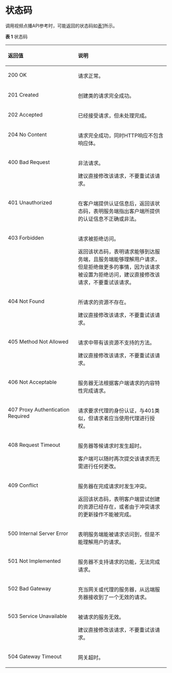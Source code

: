 # 状态码<a name="ZH-CN_TOPIC_0171455008"></a>

调用视频点播API参考时，可能返回的状态码如[表1](#zh-cn_topic_0170279165_table3959771693230)所示。

**表 1**  状态码

<a name="zh-cn_topic_0170279165_table3959771693230"></a>
<table><thead align="left"><tr id="zh-cn_topic_0170279165_row6565970193230"><th class="cellrowborder" valign="top" width="43.43%" id="mcps1.2.3.1.1"><p id="zh-cn_topic_0170279165_p1683558093230"><a name="zh-cn_topic_0170279165_p1683558093230"></a><a name="zh-cn_topic_0170279165_p1683558093230"></a>返回值</p>
</th>
<th class="cellrowborder" valign="top" width="56.57%" id="mcps1.2.3.1.2"><p id="zh-cn_topic_0170279165_p2150476893230"><a name="zh-cn_topic_0170279165_p2150476893230"></a><a name="zh-cn_topic_0170279165_p2150476893230"></a>说明</p>
</th>
</tr>
</thead>
<tbody><tr id="zh-cn_topic_0170279165_row37203442205431"><td class="cellrowborder" valign="top" width="43.43%" headers="mcps1.2.3.1.1 "><p id="zh-cn_topic_0170279165_p60688829205431"><a name="zh-cn_topic_0170279165_p60688829205431"></a><a name="zh-cn_topic_0170279165_p60688829205431"></a>200 OK</p>
</td>
<td class="cellrowborder" valign="top" width="56.57%" headers="mcps1.2.3.1.2 "><p id="zh-cn_topic_0170279165_p32151471205534"><a name="zh-cn_topic_0170279165_p32151471205534"></a><a name="zh-cn_topic_0170279165_p32151471205534"></a>请求正常。</p>
</td>
</tr>
<tr id="row67486913112"><td class="cellrowborder" valign="top" width="43.43%" headers="mcps1.2.3.1.1 "><p id="p470142172518"><a name="p470142172518"></a><a name="p470142172518"></a>201 Created</p>
</td>
<td class="cellrowborder" valign="top" width="56.57%" headers="mcps1.2.3.1.2 "><p id="p124821815161819"><a name="p124821815161819"></a><a name="p124821815161819"></a>创建类的请求完全成功。</p>
</td>
</tr>
<tr id="row725134131217"><td class="cellrowborder" valign="top" width="43.43%" headers="mcps1.2.3.1.1 "><p id="p1317873811126"><a name="p1317873811126"></a><a name="p1317873811126"></a>202 Accepted</p>
</td>
<td class="cellrowborder" valign="top" width="56.57%" headers="mcps1.2.3.1.2 "><p id="p10147863197"><a name="p10147863197"></a><a name="p10147863197"></a>已经接受请求，但未处理完成。</p>
</td>
</tr>
<tr id="row158201429017"><td class="cellrowborder" valign="top" width="43.43%" headers="mcps1.2.3.1.1 "><p id="p188116420252"><a name="p188116420252"></a><a name="p188116420252"></a>204 No Content</p>
</td>
<td class="cellrowborder" valign="top" width="56.57%" headers="mcps1.2.3.1.2 "><p id="p725110570144"><a name="p725110570144"></a><a name="p725110570144"></a>请求完全成功，同时HTTP响应不包含响应体。</p>
</td>
</tr>
<tr id="zh-cn_topic_0170279165_row6416464893230"><td class="cellrowborder" valign="top" width="43.43%" headers="mcps1.2.3.1.1 "><p id="zh-cn_topic_0170279165_p2995401393230"><a name="zh-cn_topic_0170279165_p2995401393230"></a><a name="zh-cn_topic_0170279165_p2995401393230"></a>400 Bad Request</p>
</td>
<td class="cellrowborder" valign="top" width="56.57%" headers="mcps1.2.3.1.2 "><p id="p6747937181915"><a name="p6747937181915"></a><a name="p6747937181915"></a>非法请求。</p>
<p id="p1874863781920"><a name="p1874863781920"></a><a name="p1874863781920"></a>建议直接修改该请求，不要重试该请求。</p>
</td>
</tr>
<tr id="zh-cn_topic_0170279165_row2609490693230"><td class="cellrowborder" valign="top" width="43.43%" headers="mcps1.2.3.1.1 "><p id="zh-cn_topic_0170279165_p3331262193230"><a name="zh-cn_topic_0170279165_p3331262193230"></a><a name="zh-cn_topic_0170279165_p3331262193230"></a>401 Unauthorized</p>
</td>
<td class="cellrowborder" valign="top" width="56.57%" headers="mcps1.2.3.1.2 "><p id="p1960091652010"><a name="p1960091652010"></a><a name="p1960091652010"></a>在客户端提供认证信息后，返回该状态码，表明服务端指出客户端所提供的认证信息不正确或非法。</p>
</td>
</tr>
<tr id="zh-cn_topic_0170279165_row5860090893230"><td class="cellrowborder" valign="top" width="43.43%" headers="mcps1.2.3.1.1 "><p id="zh-cn_topic_0170279165_p4905314493230"><a name="zh-cn_topic_0170279165_p4905314493230"></a><a name="zh-cn_topic_0170279165_p4905314493230"></a>403 Forbidden</p>
</td>
<td class="cellrowborder" valign="top" width="56.57%" headers="mcps1.2.3.1.2 "><p id="p11638925162018"><a name="p11638925162018"></a><a name="p11638925162018"></a>请求被拒绝访问。</p>
<p id="p136381825102011"><a name="p136381825102011"></a><a name="p136381825102011"></a>返回该状态码，表明请求能够到达服务端，且服务端能够理解用户请求，但是拒绝做更多的事情，因为该请求被设置为拒绝访问，建议直接修改该请求，不要重试该请求。</p>
</td>
</tr>
<tr id="zh-cn_topic_0170279165_row5782639793230"><td class="cellrowborder" valign="top" width="43.43%" headers="mcps1.2.3.1.1 "><p id="zh-cn_topic_0170279165_p5342660393230"><a name="zh-cn_topic_0170279165_p5342660393230"></a><a name="zh-cn_topic_0170279165_p5342660393230"></a>404 Not Found</p>
</td>
<td class="cellrowborder" valign="top" width="56.57%" headers="mcps1.2.3.1.2 "><p id="p1982743192015"><a name="p1982743192015"></a><a name="p1982743192015"></a>所请求的资源不存在。</p>
<p id="p798218432205"><a name="p798218432205"></a><a name="p798218432205"></a>建议直接修改该请求，不要重试该请求。</p>
</td>
</tr>
<tr id="zh-cn_topic_0170279165_row2485259393230"><td class="cellrowborder" valign="top" width="43.43%" headers="mcps1.2.3.1.1 "><p id="zh-cn_topic_0170279165_p6690303593230"><a name="zh-cn_topic_0170279165_p6690303593230"></a><a name="zh-cn_topic_0170279165_p6690303593230"></a>405 Method Not Allowed</p>
</td>
<td class="cellrowborder" valign="top" width="56.57%" headers="mcps1.2.3.1.2 "><p id="p779017359211"><a name="p779017359211"></a><a name="p779017359211"></a>请求中带有该资源不支持的方法。</p>
<p id="p1479013532117"><a name="p1479013532117"></a><a name="p1479013532117"></a>建议直接修改该请求，不要重试该请求。</p>
</td>
</tr>
<tr id="zh-cn_topic_0170279165_row5127752593230"><td class="cellrowborder" valign="top" width="43.43%" headers="mcps1.2.3.1.1 "><p id="zh-cn_topic_0170279165_p5983888593230"><a name="zh-cn_topic_0170279165_p5983888593230"></a><a name="zh-cn_topic_0170279165_p5983888593230"></a>406 Not Acceptable</p>
</td>
<td class="cellrowborder" valign="top" width="56.57%" headers="mcps1.2.3.1.2 "><p id="p14758347162112"><a name="p14758347162112"></a><a name="p14758347162112"></a>服务器无法根据客户端请求的内容特性完成请求。</p>
</td>
</tr>
<tr id="zh-cn_topic_0170279165_row178607993230"><td class="cellrowborder" valign="top" width="43.43%" headers="mcps1.2.3.1.1 "><p id="zh-cn_topic_0170279165_p1045467193230"><a name="zh-cn_topic_0170279165_p1045467193230"></a><a name="zh-cn_topic_0170279165_p1045467193230"></a>407 Proxy Authentication Required</p>
</td>
<td class="cellrowborder" valign="top" width="56.57%" headers="mcps1.2.3.1.2 "><p id="p3846959112212"><a name="p3846959112212"></a><a name="p3846959112212"></a>请求要求代理的身份认证，与401类似，但请求者应当使用代理进行授权。</p>
</td>
</tr>
<tr id="zh-cn_topic_0170279165_row3815364293230"><td class="cellrowborder" valign="top" width="43.43%" headers="mcps1.2.3.1.1 "><p id="zh-cn_topic_0170279165_p343728493230"><a name="zh-cn_topic_0170279165_p343728493230"></a><a name="zh-cn_topic_0170279165_p343728493230"></a>408 Request Timeout</p>
</td>
<td class="cellrowborder" valign="top" width="56.57%" headers="mcps1.2.3.1.2 "><p id="p141211212182319"><a name="p141211212182319"></a><a name="p141211212182319"></a>服务器等候请求时发生超时。</p>
<p id="p11214124236"><a name="p11214124236"></a><a name="p11214124236"></a>客户端可以随时再次提交该请求而无需进行任何更改。</p>
</td>
</tr>
<tr id="zh-cn_topic_0170279165_row2275260493230"><td class="cellrowborder" valign="top" width="43.43%" headers="mcps1.2.3.1.1 "><p id="zh-cn_topic_0170279165_p3102165993230"><a name="zh-cn_topic_0170279165_p3102165993230"></a><a name="zh-cn_topic_0170279165_p3102165993230"></a>409 Conflict</p>
</td>
<td class="cellrowborder" valign="top" width="56.57%" headers="mcps1.2.3.1.2 "><p id="p16011125162316"><a name="p16011125162316"></a><a name="p16011125162316"></a>服务器在完成请求时发生冲突。</p>
<p id="p11601132519235"><a name="p11601132519235"></a><a name="p11601132519235"></a>返回该状态码，表明客户端尝试创建的资源已经存在，或者由于冲突请求的更新操作不能被完成。</p>
</td>
</tr>
<tr id="zh-cn_topic_0170279165_row6621142793230"><td class="cellrowborder" valign="top" width="43.43%" headers="mcps1.2.3.1.1 "><p id="zh-cn_topic_0170279165_p6152536093230"><a name="zh-cn_topic_0170279165_p6152536093230"></a><a name="zh-cn_topic_0170279165_p6152536093230"></a>500 Internal Server Error</p>
</td>
<td class="cellrowborder" valign="top" width="56.57%" headers="mcps1.2.3.1.2 "><p id="p18941140142320"><a name="p18941140142320"></a><a name="p18941140142320"></a>表明服务端能被请求访问到，但是不能理解用户的请求。</p>
</td>
</tr>
<tr id="zh-cn_topic_0170279165_row2326648393230"><td class="cellrowborder" valign="top" width="43.43%" headers="mcps1.2.3.1.1 "><p id="zh-cn_topic_0170279165_p553693693230"><a name="zh-cn_topic_0170279165_p553693693230"></a><a name="zh-cn_topic_0170279165_p553693693230"></a>501 Not Implemented</p>
</td>
<td class="cellrowborder" valign="top" width="56.57%" headers="mcps1.2.3.1.2 "><p id="p13151753192319"><a name="p13151753192319"></a><a name="p13151753192319"></a>服务器不支持请求的功能，无法完成请求。</p>
</td>
</tr>
<tr id="zh-cn_topic_0170279165_row989466493230"><td class="cellrowborder" valign="top" width="43.43%" headers="mcps1.2.3.1.1 "><p id="zh-cn_topic_0170279165_p6327035293230"><a name="zh-cn_topic_0170279165_p6327035293230"></a><a name="zh-cn_topic_0170279165_p6327035293230"></a>502 Bad Gateway</p>
</td>
<td class="cellrowborder" valign="top" width="56.57%" headers="mcps1.2.3.1.2 "><p id="p12235259243"><a name="p12235259243"></a><a name="p12235259243"></a>充当网关或代理的服务器，从远端服务器接收到了一个无效的请求。</p>
</td>
</tr>
<tr id="zh-cn_topic_0170279165_row2029725793230"><td class="cellrowborder" valign="top" width="43.43%" headers="mcps1.2.3.1.1 "><p id="zh-cn_topic_0170279165_p3346514993230"><a name="zh-cn_topic_0170279165_p3346514993230"></a><a name="zh-cn_topic_0170279165_p3346514993230"></a>503 Service Unavailable</p>
</td>
<td class="cellrowborder" valign="top" width="56.57%" headers="mcps1.2.3.1.2 "><p id="p1917623472420"><a name="p1917623472420"></a><a name="p1917623472420"></a>被请求的服务无效。</p>
<p id="p71763343241"><a name="p71763343241"></a><a name="p71763343241"></a>建议直接修改该请求，不要重试该请求。</p>
</td>
</tr>
<tr id="zh-cn_topic_0170279165_row3557635493230"><td class="cellrowborder" valign="top" width="43.43%" headers="mcps1.2.3.1.1 "><p id="zh-cn_topic_0170279165_p6311246093230"><a name="zh-cn_topic_0170279165_p6311246093230"></a><a name="zh-cn_topic_0170279165_p6311246093230"></a>504 Gateway Timeout</p>
</td>
<td class="cellrowborder" valign="top" width="56.57%" headers="mcps1.2.3.1.2 "><p id="zh-cn_topic_0170279165_p1183566393230"><a name="zh-cn_topic_0170279165_p1183566393230"></a><a name="zh-cn_topic_0170279165_p1183566393230"></a>网关超时。</p>
</td>
</tr>
</tbody>
</table>

